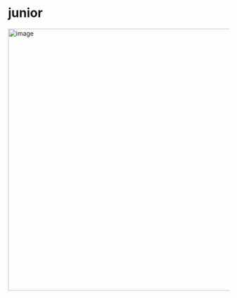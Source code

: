 # junior
<img width="1348" height="595" alt="image" src="https://github.com/user-attachments/assets/821f3ba9-1009-4b14-84c0-f9eec67d5226" />


